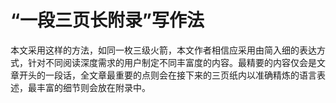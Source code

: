 # “一段三页长附录”写作法

本文采用这样的方法，如同一枚三级火箭，本文作者相信应采用由简入细的表达方式，针对不同阅读深度需求的用户制定不同丰富度的内容。最精要的内容仅会是文章开头的一段话，全文章最重要的点则会在接下来的三页纸内以准确精炼的语言表述，最丰富的细节则会放在附录中。
